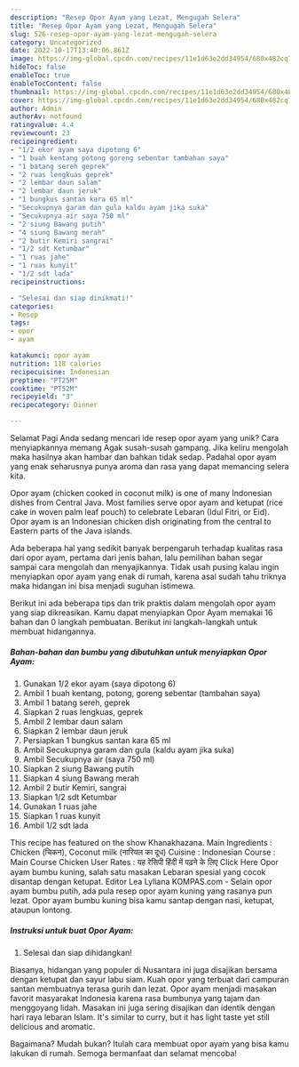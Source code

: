 ```yaml
---
description: "Resep Opor Ayam yang Lezat, Mengugah Selera"
title: "Resep Opor Ayam yang Lezat, Mengugah Selera"
slug: 526-resep-opor-ayam-yang-lezat-mengugah-selera
category: Uncategorized
date: 2022-10-17T13:40:06.861Z
image: https://img-global.cpcdn.com/recipes/11e1d63e2dd34954/680x482cq70/opor-ayam-foto-resep-utama.jpg
hideToc: false
enableToc: true
enableTocContent: false
thumbnail: https://img-global.cpcdn.com/recipes/11e1d63e2dd34954/680x482cq70/opor-ayam-foto-resep-utama.jpg
cover: https://img-global.cpcdn.com/recipes/11e1d63e2dd34954/680x482cq70/opor-ayam-foto-resep-utama.jpg
author: Admin
authorAv: notfound
ratingvalue: 4.4
reviewcount: 23
recipeingredient:
- "1/2 ekor ayam saya dipotong 6"
- "1 buah kentang potong goreng sebentar tambahan saya"
- "1 batang sereh geprek"
- "2 ruas lengkuas geprek"
- "2 lembar daun salam"
- "2 lembar daun jeruk"
- "1 bungkus santan kara 65 ml"
- "Secukupnya garam dan gula kaldu ayam jika suka"
- "Secukupnya air saya 750 ml"
- "2 siung Bawang putih"
- "4 siung Bawang merah"
- "2 butir Kemiri sangrai"
- "1/2 sdt Ketumbar"
- "1 ruas jahe"
- "1 ruas kunyit"
- "1/2 sdt lada"
recipeinstructions:

- "Selesai dan siap dinikmati!"
categories:
- Resep
tags:
- opor
- ayam

katakunci: opor ayam 
nutrition: 118 calories
recipecuisine: Indonesian
preptime: "PT25M"
cooktime: "PT52M"
recipeyield: "3"
recipecategory: Dinner

---
```



Selamat Pagi Anda sedang mencari ide resep opor ayam yang unik? Cara menyiapkannya memang Agak susah-susah gampang. Jika keliru mengolah maka hasilnya akan hambar dan bahkan tidak sedap. Padahal opor ayam yang enak seharusnya punya aroma dan rasa yang dapat memancing selera kita.


Opor ayam (chicken cooked in coconut milk) is one of many Indonesian dishes from Central Java. Most families serve opor ayam and ketupat (rice cake in woven palm leaf pouch) to celebrate Lebaran (Idul Fitri, or Eid). Opor ayam is an Indonesian chicken dish originating from the central to Eastern parts of the Java islands.

Ada beberapa hal yang sedikit banyak berpengaruh terhadap kualitas rasa dari opor ayam, pertama dari jenis bahan, lalu pemilihan bahan segar sampai cara mengolah dan menyajikannya. Tidak usah pusing kalau ingin menyiapkan opor ayam yang enak di rumah, karena asal sudah tahu triknya maka hidangan ini bisa menjadi suguhan istimewa.


Berikut ini ada beberapa tips dan trik praktis dalam mengolah opor ayam yang siap dikreasikan. Kamu dapat menyiapkan Opor Ayam memakai 16 bahan dan 0 langkah pembuatan. Berikut ini langkah-langkah untuk membuat hidangannya.

<!--inarticleads1-->

##### Bahan-bahan dan bumbu yang dibutuhkan untuk menyiapkan Opor Ayam:

1. Gunakan 1/2 ekor ayam (saya dipotong 6)
1. Ambil 1 buah kentang, potong, goreng sebentar (tambahan saya)
1. Ambil 1 batang sereh, geprek
1. Siapkan 2 ruas lengkuas, geprek
1. Ambil 2 lembar daun salam
1. Siapkan 2 lembar daun jeruk
1. Persiapkan 1 bungkus santan kara 65 ml
1. Ambil Secukupnya garam dan gula (kaldu ayam jika suka)
1. Ambil Secukupnya air (saya 750 ml)
1. Siapkan 2 siung Bawang putih
1. Siapkan 4 siung Bawang merah
1. Ambil 2 butir Kemiri, sangrai
1. Siapkan 1/2 sdt Ketumbar
1. Gunakan 1 ruas jahe
1. Siapkan 1 ruas kunyit
1. Ambil 1/2 sdt lada


This recipe has featured on the show Khanakhazana. Main Ingredients : Chicken (चिकन), Coconut milk (नारियल का दूध) Cuisine : Indonesian Course : Main Course Chicken User Rates : यह रेसिपी हिंदी में पढ़ने के लिए Click Here Opor ayam bumbu kuning, salah satu masakan Lebaran spesial yang cocok disantap dengan ketupat. Editor Lea Lyliana KOMPAS.com - Selain opor ayam bumbu putih, ada pula resep opor ayam kuning yang rasanya pun lezat. Opor ayam bumbu kuning bisa kamu santap dengan nasi, ketupat, ataupun lontong. 

<!--inarticleads2-->

##### Instruksi untuk buat Opor Ayam:


1. Selesai dan siap dihidangkan!

Biasanya, hidangan yang populer di Nusantara ini juga disajikan bersama dengan ketupat dan sayur labu siam. Kuah opor yang terbuat dari campuran santan membuatnya terasa gurih dan lezat. Opor ayam menjadi masakan favorit masyarakat Indonesia karena rasa bumbunya yang tajam dan menggoyang lidah. Masakan ini juga sering disajikan dan identik dengan hari raya lebaran Islam. It&#39;s similar to curry, but it has light taste yet still delicious and aromatic. 

Bagaimana? Mudah bukan? Itulah cara membuat opor ayam yang bisa kamu lakukan di rumah. Semoga bermanfaat dan selamat mencoba!
